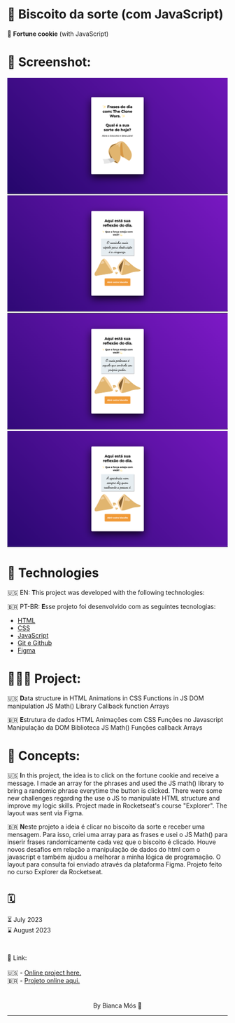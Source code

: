 # 🥠 **Biscoito da sorte** (com JavaScript)
🥠 **Fortune cookie** (with JavaScript)

# 📸 **Screenshot:**
![](./images/img1.png) 
![](./images/img2.png)
![](./images/img3.png)
![](./images/img4.png)


# 🚀 **Technologies**

🇺🇸 EN: **T**his project was developed with the following technologies:

🇧🇷 PT-BR: **E**sse projeto foi desenvolvido com as seguintes tecnologias:

- [HTML](##HTML)
- [CSS](##CSS)
- [JavaScript](##JavaScript)
- [Git e Github](##GiteGithub)
- [Figma](##Figma)

# 👩🏻‍💻 **Project:**

🇺🇸 **D**ata structure in HTML
Animations in CSS
Functions in JS
DOM manipulation
JS Math() Library
Callback function
Arrays

🇧🇷 **E**strutura de dados HTML
Animações com CSS
Funções no Javascript
Manipulação da DOM
Biblioteca JS Math()
Funções callback
Arrays

# 📖 **Concepts:**

🇺🇸 **I**n this project, the idea is to click on the fortune cookie and receive a message. I made an array for the phrases and used the JS math() library to bring a randomic phrase everytime the button is clicked. There were some new challenges regarding the use o JS to manipulate HTML structure and improve my logic skills. 
Project made in Rocketseat's course "Explorer". 
The layout was sent via Figma.

🇧🇷 **N**este projeto a ideia é clicar no biscoito da sorte e receber uma mensagem. Para isso, criei uma array para as frases e usei o JS Math() para inserir frases randomicamente cada vez que o biscoito é clicado. Houve novos desafios em relação a manipulação de dados do html com o javascript e também ajudou a melhorar a minha lógica de programação. 
O layout para consulta foi enviado através da plataforma Figma. 
Projeto feito no curso Explorer da Rocketseat. 

#
## 🗓 
⏳ July 2023 <br>
⌛️ August 2023 

#
🔎 Link: 
<br><br>
🇺🇸 - [Online project here.](http://127.0.0.1:5500/index.html)
<br>
🇧🇷 - [Projeto online aqui.](http://127.0.0.1:5500/index.html)
#

<p style="text-align: center;">By Bianca Mós 💜</p>

--------------------------------------------------------
